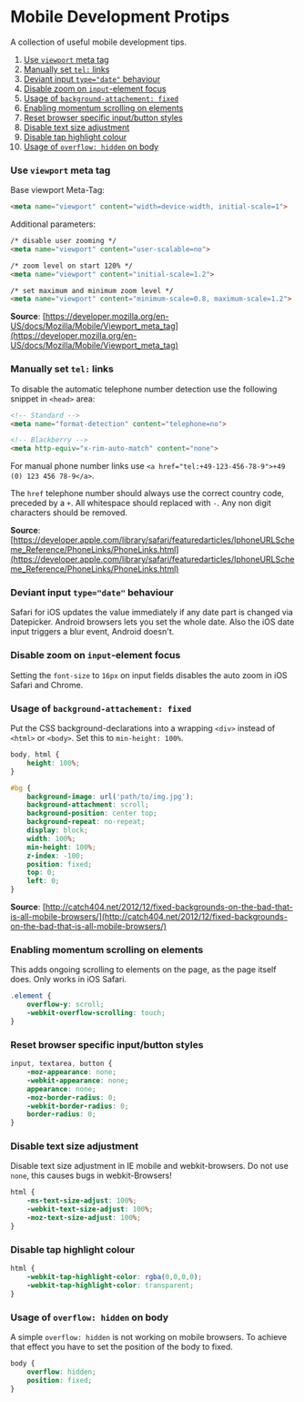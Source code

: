 # Mobile Development Protips

A collection of useful mobile development tips.

1. [Use `viewport` meta tag](#use-viewport-meta-tag)
2. [Manually set `tel:` links](#manually-set-tel-links)
3. [Deviant input `type="date"` behaviour](#deviant-input-typedate-behaviour)
4. [Disable zoom on `input`-element focus](#disable-zoom-on-input-element-focus)
5. [Usage of `background-attachement: fixed`](#usage-of-background-attachement-fixed)
6. [Enabling momentum scrolling on elements](#enabling-momentum-scrolling-on-elements)
7. [Reset browser specific input/button styles](#reset-browser-specific-inputbutton-styles)
8. [Disable text size adjustment](#disable-text-size-adjustment)
9. [Disable tap highlight colour](#disable-tap-highlight-colour)
10. [Usage of `overflow: hidden` on body](#usage-of-overflow-hidden-on-body)


### Use `viewport` meta tag

Base viewport Meta-Tag:
```HTML
<meta name="viewport" content="width=device-width, initial-scale=1">
```

Additional parameters:
```HTML
/* disable user zooming */
<meta name="viewport" content="user-scalable=no">

/* zoom level on start 120% */
<meta name="viewport" content="initial-scale=1.2">

/* set maximum and minimum zoom level */
<meta name="viewport" content="minimum-scale=0.8, maximum-scale=1.2">
```

**Source**: [https://developer.mozilla.org/en-US/docs/Mozilla/Mobile/Viewport_meta_tag](https://developer.mozilla.org/en-US/docs/Mozilla/Mobile/Viewport_meta_tag)

### Manually set `tel:` links

To disable the automatic telephone number detection use the following snippet in `<head>` area:

```HTML
<!-- Standard -->
<meta name="format-detection" content="telephone=no">

<!-- Blackberry -->
<meta http-equiv="x-rim-auto-match" content="none">
```

For manual phone number links use `<a href="tel:+49-123-456-78-9">+49 (0) 123 456 78-9</a>`.

The `href` telephone number should always use the correct country code, preceded by a `+`. All whitespace should replaced with `-`. Any non digit characters should be removed.

**Source**: [https://developer.apple.com/library/safari/featuredarticles/IphoneURLScheme_Reference/PhoneLinks/PhoneLinks.html](https://developer.apple.com/library/safari/featuredarticles/IphoneURLScheme_Reference/PhoneLinks/PhoneLinks.html)

### Deviant input `type="date"` behaviour

Safari for iOS updates the value immediately if any date part is changed via Datepicker. Android browsers lets you set the whole date. Also the iOS date input triggers a blur event, Android doesn't.

### Disable zoom on `input`-element focus

Setting the `font-size` to `16px` on input fields disables the auto zoom in iOS Safari and Chrome.

### Usage of `background-attachement: fixed`

Put the CSS background-declarations into a wrapping `<div>` instead of `<html>` or `<body>`. Set this to `min-height: 100%`.

```CSS
body, html {
    height: 100%;
}

#bg {
    background-image: url('path/to/img.jpg');
    background-attachment: scroll;
    background-position: center top;
    background-repeat: no-repeat;
    display: block;
    width: 100%;
    min-height: 100%;
    z-index: -100;
    position: fixed;
    top: 0;
    left: 0;
}

```

**Source**: [http://catch404.net/2012/12/fixed-backgrounds-on-the-bad-that-is-all-mobile-browsers/](http://catch404.net/2012/12/fixed-backgrounds-on-the-bad-that-is-all-mobile-browsers/)

### Enabling momentum scrolling on elements

This adds ongoing scrolling to elements on the page, as the page itself does. Only works in iOS Safari.

```CSS
.element {
    overflow-y: scroll;
    -webkit-overflow-scrolling: touch;
}
```

### Reset browser specific input/button styles

```CSS
input, textarea, button {
    -moz-appearance: none;
    -webkit-appearance: none;
    appearance: none;
    -moz-border-radius: 0;
    -webkit-border-radius: 0;
    border-radius: 0;
}
```

### Disable text size adjustment

Disable text size adjustment in IE mobile and webkit-browsers. Do not use `none`, this causes bugs in webkit-Browsers!

```CSS
html {
    -ms-text-size-adjust: 100%;
    -webkit-text-size-adjust: 100%;
    -moz-text-size-adjust: 100%;
}
```

### Disable tap highlight colour

```CSS
html {
    -webkit-tap-highlight-color: rgba(0,0,0,0);
    -webkit-tap-highlight-color: transparent;
}
```

### Usage of `overflow: hidden` on body

A simple `overflow: hidden` is not working on mobile browsers. To achieve that effect you have to set the position of the body to fixed.

```CSS
body {
    overflow: hidden;
    position: fixed;
}
```
